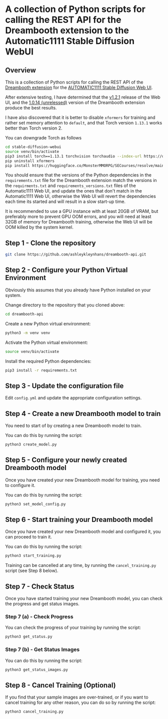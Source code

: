 # A collection of Python scripts for calling the REST API for the Dreambooth extension to the Automatic1111 Stable Diffusion WebUI

## Overview

This is a collection of Python scripts for calling the REST
API of the [Dreambooth extension](
https://github.com/d8ahazard/sd_dreambooth_extension) for the
[AUTOMATIC1111 Stable Diffusion Web UI](
https://github.com/AUTOMATIC1111/stable-diffusion-webui).

After extensive testing, I have determined that the
[v1.2.1](https://github.com/AUTOMATIC1111/stable-diffusion-webui/releases/tag/v1.2.1)
release of the Web UI, and the [1.0.14 (unrelessed)](
https://github.com/d8ahazard/sd_dreambooth_extension/releases/tag/1.0.14)
version of the Dreambooth extension produce the best results.

I have also discovered that it is better to disable `xformers`
for training and rather set memory attention to `default`, and
that Torch version `1.13.1` works better than Torch version 2.

You can downgrade Torch as follows

```bash
cd stable-diffusion-webui
source venv/bin/activate
pip3 install torch==1.13.1 torchvision torchaudio --index-url https://download.pytorch.org/whl/cu117
pip uninstall xformers
pip install https://huggingface.co/MonsterMMORPG/SECourses/resolve/main/xformers-0.0.19-cp310-cp310-manylinux2014_x86_64.whl
```

You should ensure that the versions of the Python dependencies
in the `requirements.txt` file for the Dreambooth extension
match the versions in the `requirments.txt` and
`requirements_versions.txt` files of the Automatic1111 Web
UI, and update the ones that don't match in the Automatic1111
Web UI, otherwise the Web UI will revert the dependencies
each time its started and will result in a slow start-up time.

It is recommended to use a GPU instance with at least 20GB
of VRAM, but preferably more to prevent GPU OOM errors,
and you will need at least 32GB of memory for Dreambooth
training, otherwise the Web UI will be OOM killed by the
system kernel.

## Step 1 - Clone the repository

```bash
git clone https://github.com/ashleykleynhans/dreambooth-api.git
```

## Step 2 - Configure your Python Virtual Environment

Obviously this assumes that you already have Python
installed on your system.

Change directory to the repository that you cloned above:

```bash
cd dreambooth-api
```

Create a new Python virtual environment:

```bash
python3 -m venv venv
```

Activate the Python virtual environment:

```bash
source venv/bin/activate
```

Install the required Python dependencies:

```bash
pip3 install -r requirements.txt
```

## Step 3 - Update the configuration file

Edit `config.yml` and update the appropriate
configuration settings.

## Step 4 - Create a new Dreambooth model to train

You need to start of by creating a new Dreambooth model
to train.

You can do this by running the script:

```bash
python3 create_model.py
```

## Step 5 - Configure your newly created Dreambooth model

Once you have created your new Dreambooth model for
training, you need to configure it.

You can do this by running the script:

```bash
python3 set_model_config.py
```

## Step 6 - Start training your Dreambooth model

Once you have created your new Dreambooth model and
configured it, you can proceed to train it.

You can do this by running the script:

```bash
python3 start_training.py
```

Training can be cancelled at any time, by running
the `cancel_training.py` script (see Step 8 below).

## Step 7 - Check Status

Once you have started training your new Dreambooth
model, you can check the progress and get status
images.

### Step 7 (a) - Check Progress

You can check the progress of your training by
running the script:

```bash
python3 get_status.py
```

### Step 7 (b) - Get Status Images

You can do this by running the script:

```bash
python3 get_status_images.py
```

## Step 8 - Cancel Training (Optional)

If you find that your sample images are over-trained,
or if you want to cancel training for any other
reason, you can do so by running the script:

```bash
python3 cancel_training.py
```
